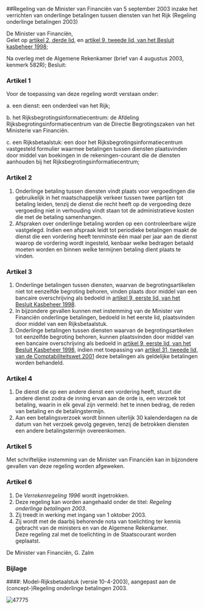<meta http-equiv='Content-Type' content='text/html; charset=utf-8' />

##Regeling van de Minister van Financiën van 5 september 2003 inzake het verrichten van onderlinge betalingen tussen diensten van het Rijk (Regeling onderlinge betalingen 2003)

De Minister van Financiën,  
Gelet op [artikel 2, derde lid](../../../../../../AMvB/besluit/kasbeheer/1998/BWBR0009347/README.md), en [artikel 9, tweede lid, van het Besluit kasbeheer 1998](../../../../../../AMvB/besluit/kasbeheer/1998/BWBR0009347/README.md);

Na overleg met de Algemene Rekenkamer (brief van 4 augustus 2003, kenmerk 582R);
Besluit:    

### Artikel  1  

Voor de toepassing van deze regeling wordt verstaan onder: 

a. een dienst: een onderdeel van het Rijk;  

b. het Rijksbegrotingsinformatiecentrum: de Afdeling Rijksbegrotingsinformatiecentrum van de Directie Begrotingszaken van het Ministerie van Financiën.  

c. een Rijksbetaalstuk: een door het Rijksbegrotingsinformatiecentrum vastgesteld formulier waarmee betalingen tussen diensten plaatsvinden door middel van boekingen in de rekeningen-courant die de diensten aanhouden bij het Rijksbegrotingsinformatiecentrum;   

### Artikel  2  

1.  Onderlinge betaling tussen diensten vindt plaats voor vergoedingen die gebruikelijk in het maatschappelijk verkeer tussen twee partijen tot betaling leiden, tenzij de dienst die recht heeft op de vergoeding deze vergoeding niet in verhouding vindt staan tot de administratieve kosten die met de betaling samenhangen.   
2.  Afspraken over onderlinge betaling worden op een controleerbare wijze vastgelegd. Indien een afspraak leidt tot periodieke betalingen maakt de dienst die een vordering heeft tenminste één maal per jaar aan de dienst waarop de vordering wordt ingesteld, kenbaar welke bedragen betaald moeten worden en binnen welke termijnen betaling dient plaats te vinden.  

### Artikel  3  

1.  Onderlinge betalingen tussen diensten, waarvan de begrotingsartikelen niet tot eenzelfde begroting behoren, vinden plaats door middel van een bancaire overschrijving als bedoeld in [artikel 9, eerste lid, van het Besluit Kasbeheer 1998](../../../../../../AMvB/besluit/kasbeheer/1998/BWBR0009347/README.md).   
2.  In bijzondere gevallen kunnen met instemming van de Minister van Financiën onderlinge betalingen, bedoeld in het eerste lid, plaatsvinden door middel van een Rijksbetaalstuk.   
3.  Onderlinge betalingen tussen diensten waarvan de begrotingsartikelen tot eenzelfde begroting behoren, kunnen plaatsvinden door middel van een bancaire overschrijving als bedoeld in [artikel 9, eerste lid, van het Besluit Kasbeheer 1998](../../../../../../AMvB/besluit/kasbeheer/1998/BWBR0009347/README.md), indien met toepassing van [artikel 31, tweede lid, van de Comptabiliteitswet 2001](../../../../../../wet/comptabiliteitswet/2001/BWBR0013891/README.md) deze betalingen als geldelijke betalingen worden behandeld.  

### Artikel  4  

1.  De dienst die op een andere dienst een vordering heeft, stuurt die andere dienst zodra de inning ervan aan de orde is, een verzoek tot betaling, waarin in elk geval zijn vermeld: het te innen bedrag, de reden van betaling en de betalingstermijn.   
2.  Aan een betalingsverzoek wordt binnen uiterlijk 30 kalenderdagen na de datum van het verzoek gevolg gegeven, tenzij de betrokken diensten een andere betalingstermijn overeenkomen.  

### Artikel  5  

Met schriftelijke instemming van de Minister van Financiën kan in bijzondere gevallen van deze regeling worden afgeweken. 

### Artikel  6  

1.  De *Verrekenregeling 1996* wordt ingetrokken.   
2.  Deze regeling kan worden aangehaald onder de titel: *Regeling onderlinge betalingen 2003*.   
3.  Zij treedt in werking met ingang van 1 oktober 2003.   
4.  Zij wordt met de daarbij behorende nota van toelichting ter kennis gebracht van de ministers en van de Algemene Rekenkamer.  
Deze regeling zal met de toelichting in de Staatscourant worden geplaatst.   

De 
Minister van Financiën,
G. Zalm     

### Bijlage 

####: Model-Rijksbetaalstuk (versie 10-4-2003), aangepast aan de (concept-)Regeling onderlinge betalingen 2003.

![47775](http://wetten.overheid.nl/Illustration/47775)

